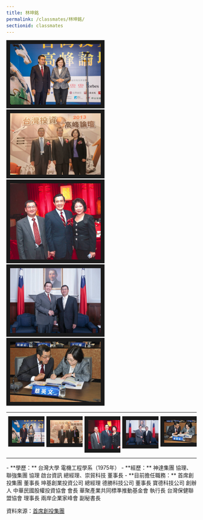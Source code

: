 ```yaml
---
title: 林坤銘
permalink: /classmates/林坤銘/
sectionid: classmates
---
```

<p float="left">
  <img src="/img/林坤銘1.jpg"
       alt="Photo of 林坤銘1"
       width="240" border="10" />
       <img src="/img/林坤銘2.jpg"
            alt="Photo of 林坤銘2"
            width="240" border="10" />
            <img src="/img/林坤銘3.jpg"
                 alt="Photo of 林坤銘3"
                 width="240" border="10" />
                 <img src="/img/林坤銘4.jpg"
                      alt="Photo of 林坤銘4"
                      width="240" border="10" />
                      <img src="/img/林坤銘5.jpg"
                           alt="Photo of 林坤銘5"
                           width="240" border="10" />
</p>

<style type="text/css">
 .tg  {border:none;border-collapse:collapse;border-spacing:0;}
 .tg td{border-style:solid;border-width:0px;font-family:Arial, sans-serif;font-size:16px;overflow:hidden;
   padding:10px 5px;word-break:normal;}
 .tg .tg-0pky{border-color:#000000;text-align:left;vertical-align:top}
</style>
<table class="tg">
  <thead>
    <tr>
    </tr>
  </thead>
  <tbody>
    <tr>
      <td class="tg-0pky"><img src="/img/林坤銘1.jpg"
           alt="Photo of 林坤銘1"
           width="240" border="10" /></td>
      <td class="tg-0pky"><img src="/img/林坤銘2.jpg"
           alt="Photo of 林坤銘2"
           width="240" border="10" /></td>
      <td class="tg-0pky"><img src="/img/林坤銘3.jpg"
           alt="Photo of 林坤銘3"
           width="240" border="10" /></td>
      <td class="tg-0pky"><img src="/img/林坤銘4.jpg"
           alt="Photo of 林坤銘4"
           width="240" border="10" /></td>
      <td class="tg-0pky"><img src="/img/林坤銘5.jpg"
           alt="Photo of 林坤銘5s"
           width="240" border="10" /></td>
    </tr>
  </tbody>
</table>
- **學歷：**  
   台灣大學 電機工程學系（1975年）  
- **經歷：**  
   神達集團 協理、聯強集團 協理  
   啟台資訊 總經理、崇貿科技 董事長  
- **目前擔任職務：**  
   首席創投集團 董事長  
   坤基創業投資公司 總經理  
   德勝科技公司 董事長  
   寶德科技公司 創辦人  
   中華民國股權投資協會 會長  
   華聚產業共同標準推動基金會 執行長  
   台灣保健聯盟協會 理事長  
   兩岸企業家峰會 副秘書長  

   資料來源：[首席創投集團](http://www.premiervc.com.tw/cnetwork.htm)  
